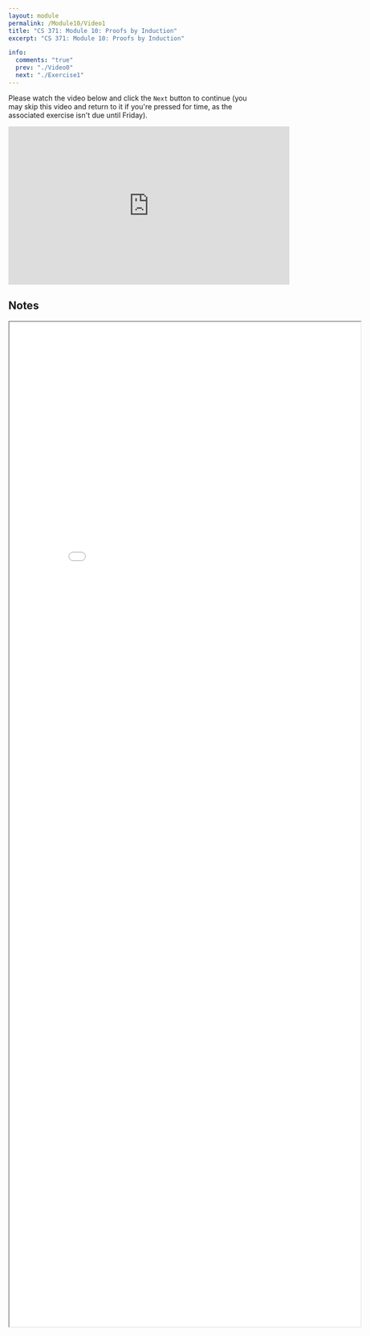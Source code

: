 ```yaml
---
layout: module
permalink: /Module10/Video1
title: "CS 371: Module 10: Proofs by Induction"
excerpt: "CS 371: Module 10: Proofs by Induction"

info:
  comments: "true"
  prev: "./Video0"
  next: "./Exercise1"
---
```


<p>
Please watch the video below and click the <code>Next</code> button to continue (you may skip this video and return to it if you're pressed for time, as the associated exercise isn't due until Friday).
</p>

<iframe width="560" height="315" src="https://www.youtube.com/embed/gH8PB9ToI7g" frameborder="0" allow="accelerometer; autoplay; clipboard-write; encrypted-media; gyroscope; picture-in-picture" allowfullscreen></iframe>

<h2>Notes</h2>

<iframe src = "../images/Module10/Induction.html" width="700" height="2000">